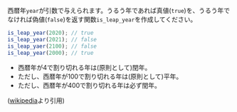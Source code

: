 西暦年`year`が引数で与えられます。うるう年であれば真値(`true`)を、うるう年でなければ偽値(`false`)を返す関数`is_leap_year`を作成してください。

```js
is_leap_year(2020); // true
is_leap_year(2021); // false
is_leap_yaer(2100); // false
is_leap_year(2000); // true
```

* 西暦年が4で割り切れる年は(原則として)閏年。
* ただし、西暦年が100で割り切れる年は(原則として)平年。
* ただし、西暦年が400で割り切れる年は必ず閏年。

([wikipedia](https://ja.wikipedia.org/wiki/%E9%96%8F%E5%B9%B4)より引用)
